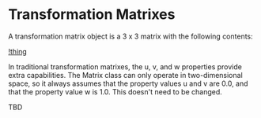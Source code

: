 # Transformation Matrixes

A transformation matrix object is a 3 x 3 matrix with the following contents:

[!thing](https://raw.githubusercontent.com/haya3218/math-stuff/master/Screenshot_2021-10-17-11-18-22-46.png)

In traditional transformation matrixes, the u, v, and w properties provide extra capabilities. The Matrix class can only operate in two-dimensional space, so it always assumes that the property values u and v are 0.0, and that the property value w is 1.0. This doesn't need to be changed.

TBD
